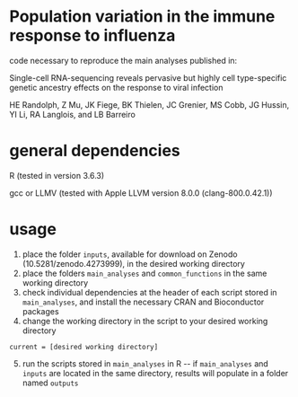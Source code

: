 # Population variation in the immune response to influenza
code necessary to reproduce the main analyses published in:

Single-cell RNA-sequencing reveals pervasive but highly cell type-specific genetic ancestry effects on the response to viral infection

HE Randolph, Z Mu, JK Fiege, BK Thielen, JC Grenier, MS Cobb, JG Hussin, YI Li, RA Langlois, and LB Barreiro

# general dependencies
R (tested in version 3.6.3)

gcc or LLMV (tested with Apple LLVM version 8.0.0 (clang-800.0.42.1))

# usage
1. place the folder `inputs`, available for download on Zenodo (10.5281/zenodo.4273999), in the desired working directory
2. place the folders `main_analyses` and `common_functions` in the same working directory
3. check individual dependencies at the header of each script stored in `main_analyses`, and install the necessary CRAN and Bioconductor packages
4. change the working directory in the script to your desired working directory
```
current = [desired working directory]
```
5. run the scripts stored in `main_analyses` in R -- if `main_analyses` and `inputs` are located in the same directory, results will populate in a folder named `outputs`
